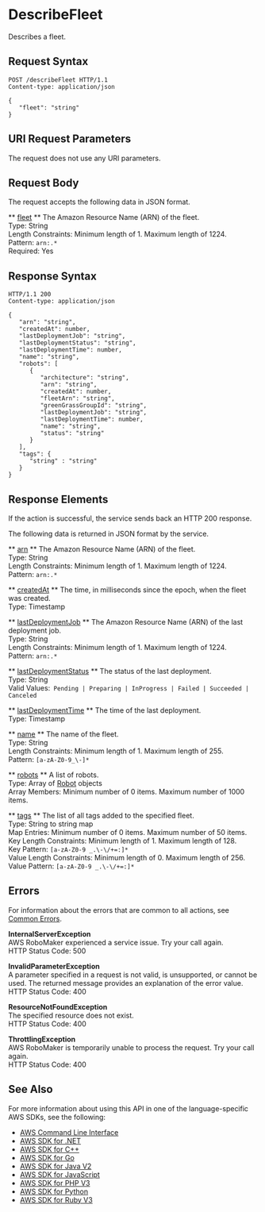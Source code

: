 # DescribeFleet<a name="API_DescribeFleet"></a>

Describes a fleet\.

## Request Syntax<a name="API_DescribeFleet_RequestSyntax"></a>

```
POST /describeFleet HTTP/1.1
Content-type: application/json

{
   "fleet": "string"
}
```

## URI Request Parameters<a name="API_DescribeFleet_RequestParameters"></a>

The request does not use any URI parameters\.

## Request Body<a name="API_DescribeFleet_RequestBody"></a>

The request accepts the following data in JSON format\.

 ** [fleet](#API_DescribeFleet_RequestSyntax) **   <a name="robomaker-DescribeFleet-request-fleet"></a>
The Amazon Resource Name \(ARN\) of the fleet\.  
Type: String  
Length Constraints: Minimum length of 1\. Maximum length of 1224\.  
Pattern: `arn:.*`   
Required: Yes

## Response Syntax<a name="API_DescribeFleet_ResponseSyntax"></a>

```
HTTP/1.1 200
Content-type: application/json

{
   "arn": "string",
   "createdAt": number,
   "lastDeploymentJob": "string",
   "lastDeploymentStatus": "string",
   "lastDeploymentTime": number,
   "name": "string",
   "robots": [ 
      { 
         "architecture": "string",
         "arn": "string",
         "createdAt": number,
         "fleetArn": "string",
         "greenGrassGroupId": "string",
         "lastDeploymentJob": "string",
         "lastDeploymentTime": number,
         "name": "string",
         "status": "string"
      }
   ],
   "tags": { 
      "string" : "string" 
   }
}
```

## Response Elements<a name="API_DescribeFleet_ResponseElements"></a>

If the action is successful, the service sends back an HTTP 200 response\.

The following data is returned in JSON format by the service\.

 ** [arn](#API_DescribeFleet_ResponseSyntax) **   <a name="robomaker-DescribeFleet-response-arn"></a>
The Amazon Resource Name \(ARN\) of the fleet\.  
Type: String  
Length Constraints: Minimum length of 1\. Maximum length of 1224\.  
Pattern: `arn:.*` 

 ** [createdAt](#API_DescribeFleet_ResponseSyntax) **   <a name="robomaker-DescribeFleet-response-createdAt"></a>
The time, in milliseconds since the epoch, when the fleet was created\.  
Type: Timestamp

 ** [lastDeploymentJob](#API_DescribeFleet_ResponseSyntax) **   <a name="robomaker-DescribeFleet-response-lastDeploymentJob"></a>
The Amazon Resource Name \(ARN\) of the last deployment job\.  
Type: String  
Length Constraints: Minimum length of 1\. Maximum length of 1224\.  
Pattern: `arn:.*` 

 ** [lastDeploymentStatus](#API_DescribeFleet_ResponseSyntax) **   <a name="robomaker-DescribeFleet-response-lastDeploymentStatus"></a>
The status of the last deployment\.  
Type: String  
Valid Values:` Pending | Preparing | InProgress | Failed | Succeeded | Canceled` 

 ** [lastDeploymentTime](#API_DescribeFleet_ResponseSyntax) **   <a name="robomaker-DescribeFleet-response-lastDeploymentTime"></a>
The time of the last deployment\.  
Type: Timestamp

 ** [name](#API_DescribeFleet_ResponseSyntax) **   <a name="robomaker-DescribeFleet-response-name"></a>
The name of the fleet\.  
Type: String  
Length Constraints: Minimum length of 1\. Maximum length of 255\.  
Pattern: `[a-zA-Z0-9_\-]*` 

 ** [robots](#API_DescribeFleet_ResponseSyntax) **   <a name="robomaker-DescribeFleet-response-robots"></a>
A list of robots\.  
Type: Array of [Robot](API_Robot.md) objects  
Array Members: Minimum number of 0 items\. Maximum number of 1000 items\.

 ** [tags](#API_DescribeFleet_ResponseSyntax) **   <a name="robomaker-DescribeFleet-response-tags"></a>
The list of all tags added to the specified fleet\.  
Type: String to string map  
Map Entries: Minimum number of 0 items\. Maximum number of 50 items\.  
Key Length Constraints: Minimum length of 1\. Maximum length of 128\.  
Key Pattern: `[a-zA-Z0-9 _.\-\/+=:]*`   
Value Length Constraints: Minimum length of 0\. Maximum length of 256\.  
Value Pattern: `[a-zA-Z0-9 _.\-\/+=:]*` 

## Errors<a name="API_DescribeFleet_Errors"></a>

For information about the errors that are common to all actions, see [Common Errors](CommonErrors.md)\.

 **InternalServerException**   
AWS RoboMaker experienced a service issue\. Try your call again\.  
HTTP Status Code: 500

 **InvalidParameterException**   
A parameter specified in a request is not valid, is unsupported, or cannot be used\. The returned message provides an explanation of the error value\.  
HTTP Status Code: 400

 **ResourceNotFoundException**   
The specified resource does not exist\.  
HTTP Status Code: 400

 **ThrottlingException**   
AWS RoboMaker is temporarily unable to process the request\. Try your call again\.  
HTTP Status Code: 400

## See Also<a name="API_DescribeFleet_SeeAlso"></a>

For more information about using this API in one of the language\-specific AWS SDKs, see the following:
+  [AWS Command Line Interface](https://docs.aws.amazon.com/goto/aws-cli/robomaker-2018-06-29/DescribeFleet) 
+  [AWS SDK for \.NET](https://docs.aws.amazon.com/goto/DotNetSDKV3/robomaker-2018-06-29/DescribeFleet) 
+  [AWS SDK for C\+\+](https://docs.aws.amazon.com/goto/SdkForCpp/robomaker-2018-06-29/DescribeFleet) 
+  [AWS SDK for Go](https://docs.aws.amazon.com/goto/SdkForGoV1/robomaker-2018-06-29/DescribeFleet) 
+  [AWS SDK for Java V2](https://docs.aws.amazon.com/goto/SdkForJavaV2/robomaker-2018-06-29/DescribeFleet) 
+  [AWS SDK for JavaScript](https://docs.aws.amazon.com/goto/AWSJavaScriptSDK/robomaker-2018-06-29/DescribeFleet) 
+  [AWS SDK for PHP V3](https://docs.aws.amazon.com/goto/SdkForPHPV3/robomaker-2018-06-29/DescribeFleet) 
+  [AWS SDK for Python](https://docs.aws.amazon.com/goto/boto3/robomaker-2018-06-29/DescribeFleet) 
+  [AWS SDK for Ruby V3](https://docs.aws.amazon.com/goto/SdkForRubyV3/robomaker-2018-06-29/DescribeFleet) 